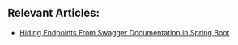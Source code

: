 ## Relevant Articles:

- [Hiding Endpoints From Swagger Documentation in Spring Boot](https://www.nabgc.com/spring-swagger-hiding-endpoints)
